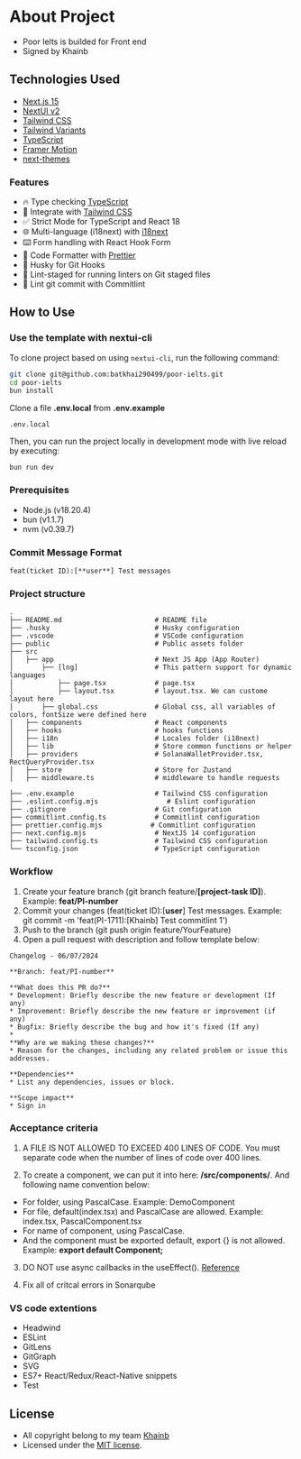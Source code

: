 # About Project

- Poor Ielts is builded for Front end
- Signed by Khainb

## Technologies Used

- [Next.js 15](https://nextjs.org/docs/getting-started)
- [NextUI v2](https://nextui.org/)
- [Tailwind CSS](https://tailwindcss.com/)
- [Tailwind Variants](https://tailwind-variants.org)
- [TypeScript](https://www.typescriptlang.org/)
- [Framer Motion](https://www.framer.com/motion/)
- [next-themes](https://github.com/pacocoursey/next-themes)

### Features

- 🔥 Type checking [TypeScript](https://www.typescriptlang.org)
- 💎 Integrate with [Tailwind CSS](https://tailwindcss.com)
- ✅ Strict Mode for TypeScript and React 18
- 🌐 Multi-language (i18next) with [i18next](https://www.i18next.com/)
- ⌨️ Form handling with React Hook Form
- 💖 Code Formatter with [Prettier](https://prettier.io)
- 🦊 Husky for Git Hooks
- 🚫 Lint-staged for running linters on Git staged files
- 🚓 Lint git commit with Commitlint

## How to Use

### Use the template with nextui-cli

To clone project based on using `nextui-cli`, run the following command:

```bash
git clone git@github.com:batkhai290499/poor-ielts.git
cd poor-ielts
bun install
```

Clone a file **.env.local** from **.env.example**

```shell
.env.local
```

Then, you can run the project locally in development mode with live reload by executing:

```shell
bun run dev
```

### Prerequisites

- Node.js (v18.20.4)
- bun (v1.1.7)
- nvm (v0.39.7)

### Commit Message Format

```text
feat(ticket ID):[**user**] Test messages
```

### Project structure

```shell
.
├── README.md                       # README file
├── .husky                          # Husky configuration
├── .vscode                         # VSCode configuration
├── public                          # Public assets folder
├── src
│   ├── app                         # Next JS App (App Router)
│       ├── [lng]                   # This pattern support for dynamic languages
│           ├── page.tsx            # page.tsx
│           ├── layout.tsx          # layout.tsx. We can custome layout here
│       ├── global.css              # Global css, all variables of colors, fontSize were defined here
│   ├── components                  # React components
│   ├── hooks                       # hooks functions
│   ├── i18n                        # Locales folder (i18next)
│   ├── lib                         # Store common functions or helper
│   ├── providers                   # SolanaWalletProvider.tsx, RectQueryProvider.tsx
│   ├── store                       # Store for Zustand
│   ├── middleware.ts               # middleware to handle requests

├── .env.example                    # Tailwind CSS configuration
├── .eslint.config.mjs                 # Eslint configuration
├── .gitignore                      # Git configuration
├── commitlint.config.ts            # Commitlint configuration
├── prettier.config.mjs            # Commitlint configuration
├── next.config.mjs                 # NextJS 14 configuration
├── tailwind.config.ts              # Tailwind CSS configuration
└── tsconfig.json                   # TypeScript configuration
```

### Workflow

1. Create your feature branch (git branch feature/**[project-task ID]**). Example: **feat/PI-number**
2. Commit your changes (feat(ticket ID):[**user**] Test messages. Example: git commit -m 'feat(PI-1711):[Khainb] Test commitlint 1')
3. Push to the branch (git push origin feature/YourFeature)
4. Open a pull request with description and follow template below:

```
Changelog - 06/07/2024

**Branch: feat/PI-number**

**What does this PR do?**
* Development: Briefly describe the new feature or development (If any)
* Improvement: Briefly describe the new feature or improvement (if any)
* Bugfix: Briefly describe the bug and how it's fixed (If any)
*
**Why are we making these changes?**
* Reason for the changes, including any related problem or issue this addresses.

**Dependencies**
* List any dependencies, issues or block.

**Scope impact**
* Sign in

```

### Acceptance criteria

1. A FILE IS NOT ALLOWED TO EXCEED 400 LINES OF CODE. You must separate code when the number of lines of code over 400 lines.

2. To create a component, we can put it into here: **/src/components/**. And following name convention below:

- For folder, using PascalCase. Example: DemoComponent
- For file, default(index.tsx) and PascalCase are allowed. Example: index.tsx, PascalComponent.tsx
- For name of component, using PascalCase.
- And the component must be exported default, export {} is not allowed. Example: **export default Component;**

3. DO NOT use async callbacks in the useEffect(). [Reference](https://dev.to/jasmin/how-to-use-async-function-in-useeffect-5efc)

4. Fix all of critcal errors in Sonarqube

### VS code extentions

- Headwind
- ESLint
- GitLens
- GitGraph
- SVG
- ES7+ React/Redux/React-Native snippets
- Test

## License

- All copyright belong to my team [Khainb]()
- Licensed under the [MIT license](https://github.com/nextui-org/next-app-template/blob/main/LICENSE).
